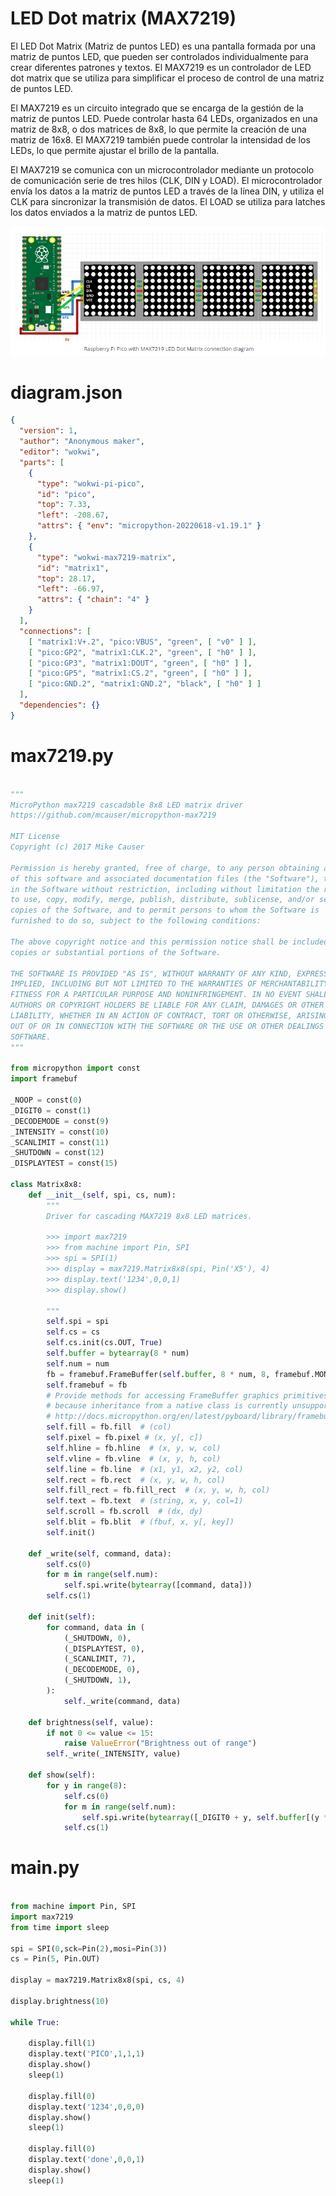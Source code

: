 # LED Dot matrix (MAX7219)

El LED Dot Matrix (Matriz de puntos LED) es una pantalla formada por una matriz de puntos LED, que pueden ser controlados individualmente para crear diferentes patrones y textos. El MAX7219 es un controlador de LED dot matrix que se utiliza para simplificar el proceso de control de una matriz de puntos LED.

El MAX7219 es un circuito integrado que se encarga de la gestión de la matriz de puntos LED. Puede controlar hasta 64 LEDs, organizados en una matriz de 8x8, o dos matrices de 8x8, lo que permite la creación de una matriz de 16x8. El MAX7219 también puede controlar la intensidad de los LEDs, lo que permite ajustar el brillo de la pantalla.

El MAX7219 se comunica con un microcontrolador mediante un protocolo de comunicación serie de tres hilos (CLK, DIN y LOAD). El microcontrolador envía los datos a la matriz de puntos LED a través de la línea DIN, y utiliza el CLK para sincronizar la transmisión de datos. El LOAD se utiliza para latches los datos enviados a la matriz de puntos LED.

![Image alt text](sis1.png?raw=true)

# diagram.json
```json
{
  "version": 1,
  "author": "Anonymous maker",
  "editor": "wokwi",
  "parts": [
    {
      "type": "wokwi-pi-pico",
      "id": "pico",
      "top": 7.33,
      "left": -208.67,
      "attrs": { "env": "micropython-20220618-v1.19.1" }
    },
    {
      "type": "wokwi-max7219-matrix",
      "id": "matrix1",
      "top": 28.17,
      "left": -66.97,
      "attrs": { "chain": "4" }
    }
  ],
  "connections": [
    [ "matrix1:V+.2", "pico:VBUS", "green", [ "v0" ] ],
    [ "pico:GP2", "matrix1:CLK.2", "green", [ "h0" ] ],
    [ "pico:GP3", "matrix1:DOUT", "green", [ "h0" ] ],
    [ "pico:GP5", "matrix1:CS.2", "green", [ "h0" ] ],
    [ "pico:GND.2", "matrix1:GND.2", "black", [ "h0" ] ]
  ],
  "dependencies": {}
}
```


# max7219.py

```python

"""
MicroPython max7219 cascadable 8x8 LED matrix driver
https://github.com/mcauser/micropython-max7219

MIT License
Copyright (c) 2017 Mike Causer

Permission is hereby granted, free of charge, to any person obtaining a copy
of this software and associated documentation files (the "Software"), to deal
in the Software without restriction, including without limitation the rights
to use, copy, modify, merge, publish, distribute, sublicense, and/or sell
copies of the Software, and to permit persons to whom the Software is
furnished to do so, subject to the following conditions:

The above copyright notice and this permission notice shall be included in all
copies or substantial portions of the Software.

THE SOFTWARE IS PROVIDED "AS IS", WITHOUT WARRANTY OF ANY KIND, EXPRESS OR
IMPLIED, INCLUDING BUT NOT LIMITED TO THE WARRANTIES OF MERCHANTABILITY,
FITNESS FOR A PARTICULAR PURPOSE AND NONINFRINGEMENT. IN NO EVENT SHALL THE
AUTHORS OR COPYRIGHT HOLDERS BE LIABLE FOR ANY CLAIM, DAMAGES OR OTHER
LIABILITY, WHETHER IN AN ACTION OF CONTRACT, TORT OR OTHERWISE, ARISING FROM,
OUT OF OR IN CONNECTION WITH THE SOFTWARE OR THE USE OR OTHER DEALINGS IN THE
SOFTWARE.
"""

from micropython import const
import framebuf

_NOOP = const(0)
_DIGIT0 = const(1)
_DECODEMODE = const(9)
_INTENSITY = const(10)
_SCANLIMIT = const(11)
_SHUTDOWN = const(12)
_DISPLAYTEST = const(15)

class Matrix8x8:
    def __init__(self, spi, cs, num):
        """
        Driver for cascading MAX7219 8x8 LED matrices.

        >>> import max7219
        >>> from machine import Pin, SPI
        >>> spi = SPI(1)
        >>> display = max7219.Matrix8x8(spi, Pin('X5'), 4)
        >>> display.text('1234',0,0,1)
        >>> display.show()

        """
        self.spi = spi
        self.cs = cs
        self.cs.init(cs.OUT, True)
        self.buffer = bytearray(8 * num)
        self.num = num
        fb = framebuf.FrameBuffer(self.buffer, 8 * num, 8, framebuf.MONO_HLSB)
        self.framebuf = fb
        # Provide methods for accessing FrameBuffer graphics primitives. This is a workround
        # because inheritance from a native class is currently unsupported.
        # http://docs.micropython.org/en/latest/pyboard/library/framebuf.html
        self.fill = fb.fill  # (col)
        self.pixel = fb.pixel # (x, y[, c])
        self.hline = fb.hline  # (x, y, w, col)
        self.vline = fb.vline  # (x, y, h, col)
        self.line = fb.line  # (x1, y1, x2, y2, col)
        self.rect = fb.rect  # (x, y, w, h, col)
        self.fill_rect = fb.fill_rect  # (x, y, w, h, col)
        self.text = fb.text  # (string, x, y, col=1)
        self.scroll = fb.scroll  # (dx, dy)
        self.blit = fb.blit  # (fbuf, x, y[, key])
        self.init()

    def _write(self, command, data):
        self.cs(0)
        for m in range(self.num):
            self.spi.write(bytearray([command, data]))
        self.cs(1)

    def init(self):
        for command, data in (
            (_SHUTDOWN, 0),
            (_DISPLAYTEST, 0),
            (_SCANLIMIT, 7),
            (_DECODEMODE, 0),
            (_SHUTDOWN, 1),
        ):
            self._write(command, data)

    def brightness(self, value):
        if not 0 <= value <= 15:
            raise ValueError("Brightness out of range")
        self._write(_INTENSITY, value)

    def show(self):
        for y in range(8):
            self.cs(0)
            for m in range(self.num):
                self.spi.write(bytearray([_DIGIT0 + y, self.buffer[(y * self.num) + m]]))
            self.cs(1)
```

# main.py

```python

from machine import Pin, SPI
import max7219
from time import sleep

spi = SPI(0,sck=Pin(2),mosi=Pin(3))
cs = Pin(5, Pin.OUT)

display = max7219.Matrix8x8(spi, cs, 4)

display.brightness(10)

while True:

    display.fill(1)
    display.text('PICO',1,1,1)
    display.show()
    sleep(1)

    display.fill(0)
    display.text('1234',0,0,0)
    display.show()
    sleep(1)

    display.fill(0)
    display.text('done',0,0,1)
    display.show()
    sleep(1)
```

